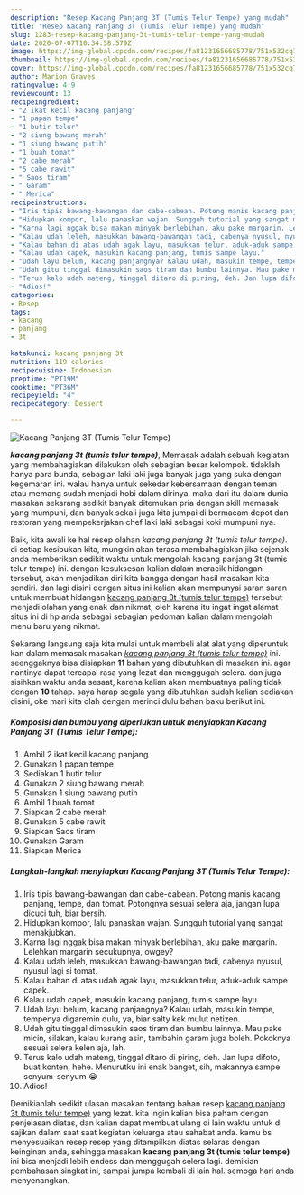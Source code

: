 ```yaml
---
description: "Resep Kacang Panjang 3T (Tumis Telur Tempe) yang mudah"
title: "Resep Kacang Panjang 3T (Tumis Telur Tempe) yang mudah"
slug: 1283-resep-kacang-panjang-3t-tumis-telur-tempe-yang-mudah
date: 2020-07-07T10:34:58.579Z
image: https://img-global.cpcdn.com/recipes/fa81231656685778/751x532cq70/kacang-panjang-3t-tumis-telur-tempe-foto-resep-utama.jpg
thumbnail: https://img-global.cpcdn.com/recipes/fa81231656685778/751x532cq70/kacang-panjang-3t-tumis-telur-tempe-foto-resep-utama.jpg
cover: https://img-global.cpcdn.com/recipes/fa81231656685778/751x532cq70/kacang-panjang-3t-tumis-telur-tempe-foto-resep-utama.jpg
author: Marion Graves
ratingvalue: 4.9
reviewcount: 13
recipeingredient:
- "2 ikat kecil kacang panjang"
- "1 papan tempe"
- "1 butir telur"
- "2 siung bawang merah"
- "1 siung bawang putih"
- "1 buah tomat"
- "2 cabe merah"
- "5 cabe rawit"
- " Saos tiram"
- " Garam"
- " Merica"
recipeinstructions:
- "Iris tipis bawang-bawangan dan cabe-cabean. Potong manis kacang panjang, tempe, dan tomat. Potongnya sesuai selera aja, jangan lupa dicuci tuh, biar bersih."
- "Hidupkan kompor, lalu panaskan wajan. Sungguh tutorial yang sangat menakjubkan."
- "Karna lagi nggak bisa makan minyak berlebihan, aku pake margarin. Lelehkan margarin secukupnya, owgey?"
- "Kalau udah leleh, masukkan bawang-bawangan tadi, cabenya nyusul, nyusul lagi si tomat."
- "Kalau bahan di atas udah agak layu, masukkan telur, aduk-aduk sampe capek."
- "Kalau udah capek, masukin kacang panjang, tumis sampe layu."
- "Udah layu belum, kacang panjangnya? Kalau udah, masukin tempe, tempenya digaremin dulu, ya, biar salty kek mulut netizen."
- "Udah gitu tinggal dimasukin saos tiram dan bumbu lainnya. Mau pake micin, silakan, kalau kurang asin, tambahin garam juga boleh. Pokoknya sesuai selera kelen aja, lah."
- "Terus kalo udah mateng, tinggal ditaro di piring, deh. Jan lupa difoto, buat konten, hehe. Menurutku ini enak banget, sih, makannya sampe senyum-senyum 😭"
- "Adios!"
categories:
- Resep
tags:
- kacang
- panjang
- 3t

katakunci: kacang panjang 3t 
nutrition: 119 calories
recipecuisine: Indonesian
preptime: "PT19M"
cooktime: "PT36M"
recipeyield: "4"
recipecategory: Dessert

---
```



![Kacang Panjang 3T (Tumis Telur Tempe)](https://img-global.cpcdn.com/recipes/fa81231656685778/751x532cq70/kacang-panjang-3t-tumis-telur-tempe-foto-resep-utama.jpg)

<b><i>kacang panjang 3t (tumis telur tempe)</i></b>, Memasak adalah sebuah kegiatan yang membahagiakan dilakukan oleh sebagian besar kelompok. tidaklah hanya para bunda, sebagian laki laki juga banyak juga yang suka dengan kegemaran ini. walau hanya untuk sekedar kebersamaan dengan teman atau memang sudah menjadi hobi dalam dirinya. maka dari itu dalam dunia masakan sekarang sedikit banyak ditemukan pria dengan skill memasak yang mumpuni, dan banyak sekali juga kita jumpai di bermacam depot dan restoran yang mempekerjakan chef laki laki sebagai koki mumpuni nya.

Baik, kita awali ke hal resep olahan <i>kacang panjang 3t (tumis telur tempe)</i>. di setiap kesibukan kita, mungkin akan terasa membahagiakan jika sejenak anda memberikan sedikit waktu untuk mengolah kacang panjang 3t (tumis telur tempe) ini. dengan kesuksesan kalian dalam meracik hidangan tersebut, akan menjadikan diri kita bangga dengan hasil masakan kita sendiri. dan lagi disini dengan situs ini kalian akan mempunyai saran saran untuk membuat hidangan <u>kacang panjang 3t (tumis telur tempe)</u> tersebut menjadi olahan yang enak dan nikmat, oleh karena itu ingat ingat alamat situs ini di hp anda sebagai sebagian pedoman kalian dalam mengolah menu baru yang nikmat.




Sekarang langsung saja kita mulai untuk membeli alat alat yang diperuntuk kan dalam memasak masakan <u><i>kacang panjang 3t (tumis telur tempe)</i></u> ini. seenggaknya bisa disiapkan <b>11</b> bahan yang dibutuhkan di masakan ini. agar nantinya dapat tercapai rasa yang lezat dan menggugah selera. dan juga sisihkan waktu anda sesaat, karena kalian akan membuatnya paling tidak dengan <b>10</b> tahap. saya harap segala yang dibutuhkan sudah kalian sediakan disini, oke mari kita olah dengan merinci dulu bahan baku berikut ini.

<!--inarticleads1-->

##### Komposisi dan bumbu yang diperlukan untuk menyiapkan Kacang Panjang 3T (Tumis Telur Tempe):

1. Ambil 2 ikat kecil kacang panjang
1. Gunakan 1 papan tempe
1. Sediakan 1 butir telur
1. Gunakan 2 siung bawang merah
1. Gunakan 1 siung bawang putih
1. Ambil 1 buah tomat
1. Siapkan 2 cabe merah
1. Gunakan 5 cabe rawit
1. Siapkan  Saos tiram
1. Gunakan  Garam
1. Siapkan  Merica




<!--inarticleads2-->

##### Langkah-langkah menyiapkan Kacang Panjang 3T (Tumis Telur Tempe):

1. Iris tipis bawang-bawangan dan cabe-cabean. Potong manis kacang panjang, tempe, dan tomat. Potongnya sesuai selera aja, jangan lupa dicuci tuh, biar bersih.
1. Hidupkan kompor, lalu panaskan wajan. Sungguh tutorial yang sangat menakjubkan.
1. Karna lagi nggak bisa makan minyak berlebihan, aku pake margarin. Lelehkan margarin secukupnya, owgey?
1. Kalau udah leleh, masukkan bawang-bawangan tadi, cabenya nyusul, nyusul lagi si tomat.
1. Kalau bahan di atas udah agak layu, masukkan telur, aduk-aduk sampe capek.
1. Kalau udah capek, masukin kacang panjang, tumis sampe layu.
1. Udah layu belum, kacang panjangnya? Kalau udah, masukin tempe, tempenya digaremin dulu, ya, biar salty kek mulut netizen.
1. Udah gitu tinggal dimasukin saos tiram dan bumbu lainnya. Mau pake micin, silakan, kalau kurang asin, tambahin garam juga boleh. Pokoknya sesuai selera kelen aja, lah.
1. Terus kalo udah mateng, tinggal ditaro di piring, deh. Jan lupa difoto, buat konten, hehe. Menurutku ini enak banget, sih, makannya sampe senyum-senyum 😭
1. Adios!




Demikianlah sedikit ulasan masakan tentang bahan resep <u>kacang panjang 3t (tumis telur tempe)</u> yang lezat. kita ingin kalian bisa paham dengan penjelasan diatas, dan kalian dapat membuat ulang di lain waktu untuk di sajikan dalam saat saat kegiatan keluarga atau sahabat anda. kamu bs menyesuaikan resep resep yang ditampilkan diatas selaras dengan keinginan anda, sehingga masakan <b>kacang panjang 3t (tumis telur tempe)</b> ini bisa menjadi lebih endess dan menggugah selera lagi. demikian pembahasan singkat ini, sampai jumpa kembali di lain hal. semoga hari anda menyenangkan.
